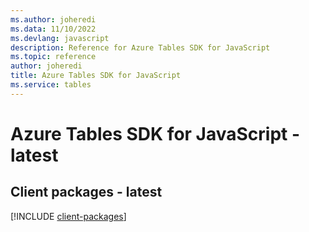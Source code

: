 ```yaml
---
ms.author: joheredi
ms.data: 11/10/2022
ms.devlang: javascript
description: Reference for Azure Tables SDK for JavaScript
ms.topic: reference
author: joheredi
title: Azure Tables SDK for JavaScript
ms.service: tables
---
```

# Azure Tables SDK for JavaScript - latest

## Client packages - latest
[!INCLUDE [client-packages](tables-client-index.md)]